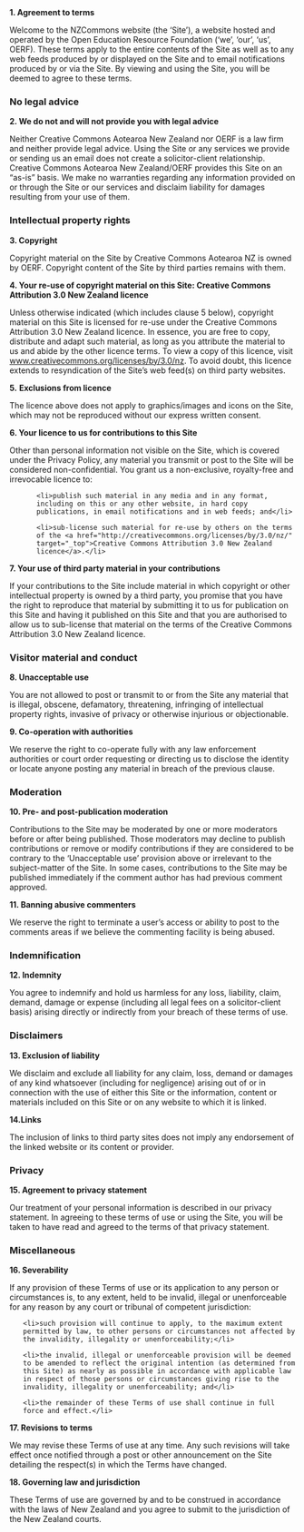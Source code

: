 <html><body><b>1. Agreement to terms</b>



Welcome to the NZCommons website (the ‘Site’), a website hosted and operated by the Open Education Resource Foundation (‘we’, ‘our’, ‘us’, OERF). These terms apply to the entire contents of the Site as well as to any web feeds produced by or displayed on the Site and to email notifications produced by or via the Site. By viewing and using the Site, you will be deemed to agree to these terms.

<h3>No legal advice</h3>

<b>2. We do not and will not provide you with legal advice</b>



Neither Creative Commons Aotearoa New Zealand nor OERF is a law firm and neither provide legal advice. Using the Site or any services we provide or sending us an email does not create a solicitor-client relationship. Creative Commons Aotearoa New Zealand/OERF provides this Site on an “as-is” basis. We make no warranties regarding any information provided on or through the Site or our services and disclaim liability for damages resulting from your use of them.

<h3>Intellectual property rights</h3>

<b>3. Copyright</b>



Copyright material on the Site by Creative Commons Aotearoa NZ is owned by OERF. Copyright content of the Site by third parties remains with them.



<b>4. Your re-use of copyright material on this Site: Creative Commons Attribution 3.0 New Zealand licence</b>



Unless otherwise indicated (which includes clause 5 below), copyright material on this Site is licensed for re-use under the Creative Commons Attribution 3.0 New Zealand licence. In essence, you are free to copy, distribute and adapt such material, as long as you attribute the material to us and abide by the other licence terms. To view a copy of this licence, visit <a href="http://creativecommons.org/licenses/by/3.0/nz/" target="_top">www.creativecommons.org/licenses/by/3.0/nz</a>. To avoid doubt, this licence extends to resyndication of the Site’s web feed(s) on third party websites.



<strong>5.</strong> <b>Exclusions from licence</b>



The licence above does not apply to graphics/images and icons on the Site, which may not be reproduced without our express written consent.



<strong>6. </strong><b>Your licence to us for contributions to this Site</b>



Other than personal information not visible on the Site, which is covered under the Privacy Policy, any material you transmit or post to the Site will be considered non-confidential. You grant us a non-exclusive, royalty-free and irrevocable licence to:

<ol>

<ol>

	<li>publish such material in any media and in any format, including on this or any other website, in hard copy publications, in email notifications and in web feeds; and</li>

	<li>sub-license such material for re-use by others on the terms of the <a href="http://creativecommons.org/licenses/by/3.0/nz/" target="_top">Creative Commons Attribution 3.0 New Zealand licence</a>.</li>

</ol>

</ol>

<strong>7. Your use of third party material in your contributions</strong>



If your contributions to the Site include material in which copyright or other intellectual property is owned by a third party, you promise that you have the right to reproduce that material by submitting it to us for publication on this Site and having it published on this Site and that you are authorised to allow us to sub-license that material on the terms of the Creative Commons Attribution 3.0 New Zealand licence.

<h3>Visitor material and conduct</h3>

<b>8. Unacceptable use</b>



You are not allowed to post or transmit to or from the Site any material that is illegal, obscene, defamatory, threatening, infringing of intellectual property rights, invasive of privacy or otherwise injurious or objectionable.



<b>9. Co-operation with authorities</b>



We reserve the right to co-operate fully with any law enforcement authorities or court order requesting or directing us to disclose the identity or locate anyone posting any material in breach of the previous clause.

<h3>Moderation</h3>

<b>10. Pre- and post-publication moderation</b>



Contributions to the Site may be moderated by one or more moderators before or after being published. Those moderators may decline to publish contributions or remove or modify contributions if they are considered to be contrary to the ‘Unacceptable use’ provision above or irrelevant to the subject-matter of the Site. In some cases, contributions to the Site may be published immediately if the comment author has had previous comment approved.



<b>11. Banning abusive commenters</b>



We reserve the right to terminate a user’s access or ability to post to the comments areas if we believe the commenting facility is being abused.

<h3>Indemnification</h3>

<b>12. Indemnity</b>



You agree to indemnify and hold us harmless for any loss, liability, claim, demand, damage or expense (including all legal fees on a solicitor-client basis) arising directly or indirectly from your breach of these terms of use.

<h3>Disclaimers</h3>

<b>13. Exclusion of liability</b>



We disclaim and exclude all liability for any claim, loss, demand or damages of any kind whatsoever (including for negligence) arising out of or in connection with the use of either this Site or the information, content or materials included on this Site or on any website to which it is linked.



<b>14.Links</b>



The inclusion of links to third party sites does not imply any endorsement of the linked website or its content or provider.

<h3>Privacy</h3>

<b>15. Agreement to privacy statement</b>



Our treatment of your personal information is described in our privacy statement. In agreeing to these terms of use or using the Site, you will be taken to have read and agreed to the terms of that privacy statement.

<h3>Miscellaneous</h3>

<b>16. Severability</b>



If any provision of these Terms of use or its application to any person or circumstances is, to any extent, held to be invalid, illegal or unenforceable for any reason by any court or tribunal of competent jurisdiction:

<ul>

	<li>such provision will continue to apply, to the maximum extent permitted by law, to other persons or circumstances not affected by the invalidity, illegality or unenforceability;</li>

	<li>the invalid, illegal or unenforceable provision will be deemed to be amended to reflect the original intention (as determined from this Site) as nearly as possible in accordance with applicable law in respect of those persons or circumstances giving rise to the invalidity, illegality or unenforceability; and</li>

	<li>the remainder of these Terms of use shall continue in full force and effect.</li>

</ul>

<b>17. Revisions to terms</b>



We may revise these Terms of use at any time. Any such revisions will take effect once notified through a post or other announcement on the Site detailing the respect(s) in which the Terms have changed.



<b>18. Governing law and jurisdiction</b>



These Terms of use are governed by and to be construed in accordance with the laws of New Zealand and you agree to submit to the jurisdiction of the New Zealand courts.</body></html>